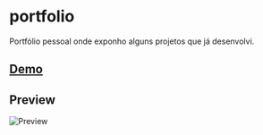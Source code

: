 # portfolio
 Portfólio pessoal onde exponho alguns projetos que já desenvolvi.

## [Demo](https://dev-paixao.github.io/portfolio/)

## Preview
![Preview](./img/preview.jpg)
